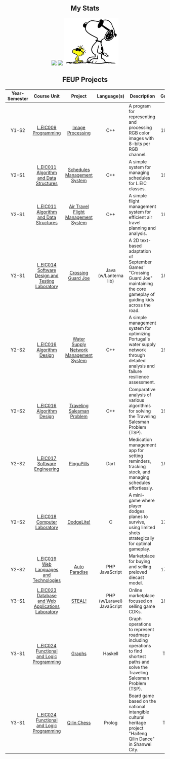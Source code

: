 <h2 align="center">My Stats</h2> 
<p align="center">
  <a href="#"><img src="https://github-readme-stats.vercel.app/api?username=yz1go&hide_border=true&show_icons=true&bg_color=00000000&theme=nord#gh-dark-mode-only" height="200"/></a>
  <a href="#"><img src="https://github-readme-stats.vercel.app/api/top-langs/?username=yz1go&hide_border=true&exclude_repo=calculator_remaster&layout=compact&card_width=200px&langs_count=8&bg_color=00000000&theme=nord#gh-dark-mode-only" height="200"/></a>
  <a href="#"><img src="snoopy.png" height="150px" /></a>
</p>

<h2 align="center">FEUP Projects</h2> 

| Year-Semester | Course Unit | Project | Language(s) | Description | Grade 
|:-:|:-:|:-:|:-:|-|:-:| 
| Y1-S2 | [L.EIC009 Programming](https://sigarra.up.pt/feup/pt/ucurr_geral.ficha_uc_view?pv_ocorrencia_id=501671) | [Image Processing](https://github.com/YZ1GO/L.EIC009_P_PRJ) | C++ | A program for representing and processing RGB color images with 8-bits per RGB channel. | 19.80 |
| Y2-S1 | [L.EIC011 Algorithm and Data Structures](https://sigarra.up.pt/feup/pt/ucurr_geral.ficha_uc_view?pv_ocorrencia_id=520316) | [Schedules Management System](https://github.com/YZ1GO/L.EIC011_AED_PRJ01) | C++ | A simple system for managing schedules for L.EIC classes. | 19.75 |
| Y2-S1 | [L.EIC011 Algorithm and Data Structures](https://sigarra.up.pt/feup/pt/ucurr_geral.ficha_uc_view?pv_ocorrencia_id=520316) | [Air Travel Flight Management System](https://github.com/YZ1GO/L.EIC011_AED_PRJ02) | C++ | A simple flight management system for efficient air travel planning and analysis. | 19.20 |
| Y2-S1 | [L.EIC014 Software Design and Testing Laboratory](https://sigarra.up.pt/feup/pt/ucurr_geral.ficha_uc_view?pv_ocorrencia_id=520319) | [Crossing Guard Joe](https://github.com/YZ1GO/L.EIC014_LDTS_PRJ01) | Java (w/Lanterna lib) | A 2D text-based adaptation of September Games' "Crossing Guard Joe" maintaining the core gameplay of guiding kids across the road. | 18.60 |
| Y2-S2 | [L.EIC016 Algorithm Design](https://sigarra.up.pt/feup/pt/ucurr_geral.ficha_uc_view?pv_ocorrencia_id=520321) | [Water Supply Network Management System](https://github.com/YZ1GO/L.EIC016_DA_PRJ01) | C++ | A simple management system for optimizing Portugal's water supply network through detailed analysis and failure resilience assessment. | 19.05 |
| Y2-S2 | [L.EIC016 Algorithm Design](https://sigarra.up.pt/feup/pt/ucurr_geral.ficha_uc_view?pv_ocorrencia_id=520321) | [Traveling Salesman Problem](https://github.com/YZ1GO/L.EIC016_DA_PRJ02) | C++ | Comparative analysis of various algorithms for solving the Traveling Salesman Problem (TSP). | 19.50 |
| Y2-S2 | [L.EIC017 Software Engineering](https://sigarra.up.pt/feup/pt/ucurr_geral.ficha_uc_view?pv_ocorrencia_id=520322) | [PinguPills](https://github.com/YZ1GO/L.EIC017_ES_PRJ) | Dart | Medication management app for setting reminders, tracking stock, and managing schedules effortlessly. | 18.60 |
| Y2-S2 | [L.EIC018 Computer Laboratory](https://sigarra.up.pt/feup/pt/ucurr_geral.ficha_uc_view?pv_ocorrencia_id=520323) | [DodgeLite!](https://github.com/YZ1GO/L.EIC018_LC_PRJ) | C | A mini-game where player dodges planes to survive, using limited shots strategically for optimal gameplay. | 17.48 |
| Y2-S2 | [L.EIC019 Web Languages and Technologies](https://sigarra.up.pt/feup/pt/ucurr_geral.ficha_uc_view?pv_ocorrencia_id=520324) | [Auto Paradise](https://github.com/YZ1GO/L.EIC019_LTW_PRJ) | PHP JavaScript | Marketplace for buying and selling preloved diecast model. | 17.30 |
| Y3-S1 | [L.EIC023 Database and Web Applications Laboratory](https://sigarra.up.pt/feup/pt/ucurr_geral.ficha_uc_view?pv_ocorrencia_id=541888) | [STEAL!](https://github.com/YZ1GO/L.EIC023_LBAW_PRJ) | PHP (w/Laravel) JavaScript | Online marketplace focused on selling game CDKs. | 18.40 |
| Y3-S1 | [L.EIC024 Functional and Logic Programming](https://sigarra.up.pt/feup/pt/ucurr_geral.ficha_uc_view?pv_ocorrencia_id=541889) | [Graphs](https://github.com/YZ1GO/L.EIC024_PFL_PRJ01) | Haskell | Graph operations to represent roadmaps including operations to find shortest paths and solve the Traveling Salesman Problem (TSP). | TBD |
| Y3-S1 | [L.EIC024 Functional and Logic Programming](https://sigarra.up.pt/feup/pt/ucurr_geral.ficha_uc_view?pv_ocorrencia_id=541889) | [Qilin Chess](https://github.com/YZ1GO/L.EIC024_PFL_PRJ02) | Prolog | Board game based on the national intangible cultural heritage project "Haifeng Qilin Dance" in Shanwei City. | TBD |


